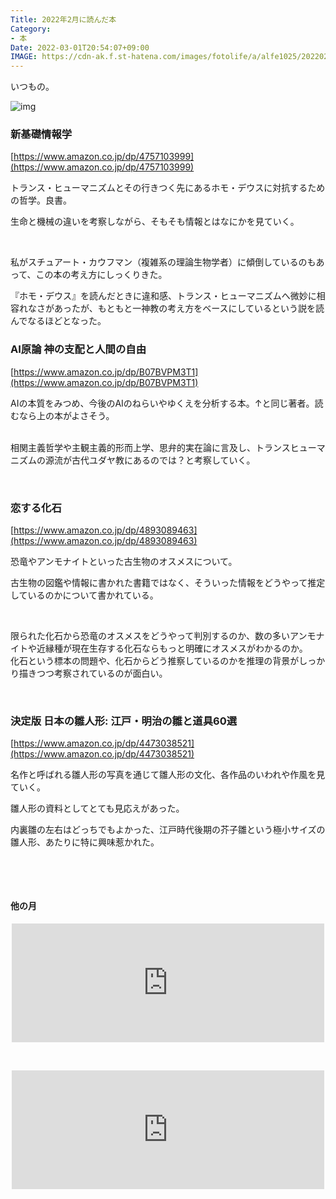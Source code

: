 ```yaml
---
Title: 2022年2月に読んだ本
Category:
- 本
Date: 2022-03-01T20:54:07+09:00
IMAGE: https://cdn-ak.f.st-hatena.com/images/fotolife/a/alfe1025/20220212/20220212120441.jpg
---
```



いつもの。

![img](https://cdn-ak.f.st-hatena.com/images/fotolife/a/alfe1025/20220212/20220212120441.jpg)

### 新基礎情報学

[https://www.amazon.co.jp/dp/4757103999](https://www.amazon.co.jp/dp/4757103999)

トランス・ヒューマニズムとその行きつく先にあるホモ・デウスに対抗するための哲学。良書。

生命と機械の違いを考察しながら、そもそも情報とはなにかを見ていく。

 

私がスチュアート・カウフマン（複雑系の理論生物学者）に傾倒しているのもあって、この本の考え方にしっくりきた。

『ホモ・デウス』を読んだときに違和感、トランス・ヒューマニズムへ微妙に相容れなさがあったが、もともと一神教の考え方をベースにしているという説を読んでなるほどとなった。

### AI原論 神の支配と人間の自由

[https://www.amazon.co.jp/dp/B07BVPM3T1](https://www.amazon.co.jp/dp/B07BVPM3T1)

AIの本質をみつめ、今後のAIのねらいやゆくえを分析する本。↑と同じ著者。読むなら上の本がよさそう。

<br />相関主義哲学や主観主義的形而上学、思弁的実在論に言及し、トランスヒューマニズムの源流が古代ユダヤ教にあるのでは？と考察していく。

 

### 恋する化石

[https://www.amazon.co.jp/dp/4893089463](https://www.amazon.co.jp/dp/4893089463)

恐竜やアンモナイトといった古生物のオスメスについて。

古生物の図鑑や情報に書かれた書籍ではなく、そういった情報をどうやって推定しているのかについて書かれている。

 

限られた化石から恐竜のオスメスをどうやって判別するのか、数の多いアンモナイトや近縁種が現在生存する化石ならもっと明確にオスメスがわかるのか。<br />化石という標本の問題や、化石からどう推察しているのかを推理の背景がしっかり描きつつ考察されているのが面白い。

 

### 決定版 日本の雛人形: 江戸・明治の雛と道具60選

[https://www.amazon.co.jp/dp/4473038521](https://www.amazon.co.jp/dp/4473038521)

名作と呼ばれる雛人形の写真を通じて雛人形の文化、各作品のいわれや作風を見ていく。

雛人形の資料としてとても見応えがあった。

内裏雛の左右はどっちでもよかった、江戸時代後期の芥子雛という極小サイズの雛人形、あたりに特に興味惹かれた。

 

 
<h4>他の月</h4>

<iframe src="https://hatenablog-parts.com/embed?url=https%3A%2F%2Fblog.alfebelow.com%2Fentry%2F2022%2F01%2F31%2F2021%25E5%25B9%25B412%25E6%259C%2588%25E3%2583%25BC2022%25E5%25B9%25B41%25E6%259C%2588%25E3%2581%25AB%25E8%25AA%25AD%25E3%2582%2593%25E3%2581%25A0%25E6%259C%25AC" title="2021年12月ー2022年1月に読んだ本 - FUN YOU BLOG" class="embed-card embed-blogcard" scrolling="no" frameborder="0" style="display: block; width: 100%; height: 190px; max-width: 500px; margin: auto;"></iframe>

 

<iframe src="https://hatenablog-parts.com/embed?url=https%3A%2F%2Fblog.alfebelow.com%2Fentry%2F2021%2F11%2F30%2F2021%25E5%25B9%25B411%25E6%259C%2588%25E3%2581%25AB%25E8%25AA%25AD%25E3%2582%2593%25E3%2581%25A0%25E6%259C%25AC" title="2021年11月に読んだ本 - FUN YOU BLOG" class="embed-card embed-blogcard" scrolling="no" frameborder="0" style="display: block; width: 100%; height: 190px; max-width: 500px; margin: auto;"></iframe>

 

 
